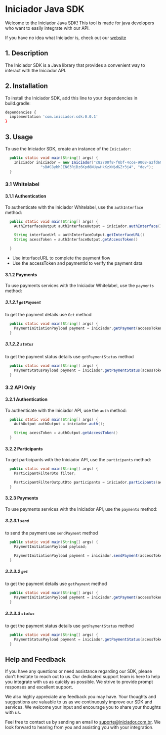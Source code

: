 # Iniciador Java SDK

Welcome to the Iniciador Java SDK! This tool is made for java developers who want to easily integrate with our API.

If you have no idea what Iniciador is, check out our [website](https://www.iniciador.com.br/)

## 1. Description

The Iniciador SDK is a Java library that provides a convenient way to interact with the Iniciador API.

## 2. Installation

To install the Iniciador SDK, add this line to your dependencies in build.gradle:

```sh
dependencies {
  implementation 'com.iniciador:sdk:0.0.1'
}
```

## 3. Usage

To use the Iniciador SDK, create an instance of the `Iniciador`:

```java
  public static void main(String[] args) {
    Iniciador iniciador = new Iniciador("c82700f8-f0bf-4cce-9068-a2fd6991ee9b",
                "sB#C8ybhJEN63RjBz6Kpd8NUywHkKzXN$d&Zr3j4", "dev");
  }
```

### 3.1 Whitelabel

#### 3.1.1 Authentication

To authenticate with the Iniciador Whitelabel, use the `authInterface` method:

```java
  public static void main(String[] args) {
    AuthInterfaceOutput authInterfaceOutput = iniciador.authInterface();

    String interfaceUrl = authInterfaceOutput.getInterfaceURL()
    String acessToken = authInterfaceOutput.getAccessToken()

  }
```

- Use interfaceURL to complete the payment flow
- Use the accessToken and paymentId to verify the payment data

#### 3.1.2 Payments

To use payments services with the Iniciador Whitelabel, use the `payments` method:

##### 3.1.2.1 `getPayment`

to get the payment details use `Get` method

```java
  public static void main(String[] args) {
    PaymentInitiationPayload payment = iniciador.getPayment(accessToken);
  }
```

##### 3.1.2.2 `status`

to get the payment status details use `getPaymentStatus` method

```java
  public static void main(String[] args) {
    PaymentStatusPayload payment = iniciador.getPaymentStatus(acessToken);
  }
```

### 3.2 API Only

#### 3.2.1 Authentication

To authenticate with the Iniciador API, use the `auth` method:

```java
  public static void main(String[] args) {
    AuthOutput authOutput = iniciador.auth();

    String acessToken = authOutput.getAccessToken()
  }
```

#### 3.2.2 Participants

To get participants with the Iniciador API, use the `participants` method:

```java
  public static void main(String[] args) {
    ParticipantFilterDto filter;

    ParticipantFilterOutputDto participants = iniciador.participants(accessToken, filter);
  }
```

#### 3.2.3 Payments

To use payments services with the Iniciador API, use the `payments` method:

##### 3.2.3.1 `send`

to send the payment use `sendPayment` method

```java
  public static void main(String[] args) {
    PaymentInitiationPayload payload;

    PaymentInitiationPayload payment = iniciador.sendPayment(accessToken, payload);
  }
```

##### 3.2.3.2 `get`

to get the payment details use `getPayment` method

```java
  public static void main(String[] args) {
    PaymentInitiationPayload payment = iniciador.getPayment(accessToken);
  }
```

##### 3.2.3.3 `status`

to get the payment status details use `getPaymentStatus` method

```java
  public static void main(String[] args) {
    PaymentStatusPayload payment = iniciador.getPaymentStatus(acessToken);
  }
```

## Help and Feedback

If you have any questions or need assistance regarding our SDK, please don't hesitate to reach out to us. Our dedicated support team is here to help you integrate with us as quickly as possible. We strive to provide prompt responses and excellent support.

We also highly appreciate any feedback you may have. Your thoughts and suggestions are valuable to us as we continuously improve our SDK and services. We welcome your input and encourage you to share your thoughts with us.

Feel free to contact us by sending an email to suporte@iniciador.com.br. We look forward to hearing from you and assisting you with your integration.
